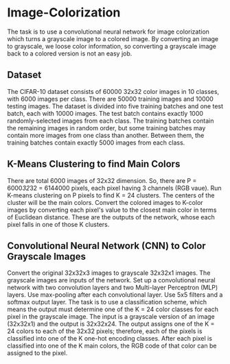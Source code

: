 # Image-Colorization
The task is to use a convolutional neural network for image colorization which turns a grayscale image to a colored image.
By converting an image to grayscale, we loose color information, so converting a grayscale image back to a colored version 
is not an easy job.

## Dataset
The CIFAR-10 dataset consists of 60000 32x32 color images in 10 classes, with 6000 images per class. There are 50000 
training images and 10000 testing images. The dataset is divided into five training batches and one test batch, 
each with 10000 images. The test batch contains exactly 1000 randomly-selected images from each class. 
The training batches contain the remaining images in random order, but some training batches may contain more images from 
one class than another. Between them, the training batches contain exactly 5000 images from each class. 

## K-Means Clustering to find Main Colors
There are total 6000 images of 32x32 dimension. So, there are P = 6000*32*32 = 6144000 pixels, each pixel having 3 channels 
(RGB vaue). Run K-means clustering on P pixels to find K = 24 clusters. The centers of the cluster will be the main colors.
Convert the colored images to K-color images by converting each pixel's value to the closest main color in terms of 
Euclidean distance. These are the outputs of the network, whose each pixel falls in one of those K clusters.

## Convolutional Neural Network (CNN) to Color Grayscale Images
Convert the original 32x32x3 images to grayscale 32x32x1 images. The grayscale images are inputs of the network. 
Set up a convolutional neural network with two convolution layers and two Multi-layer Perceptron (MLP) layers. Use max-pooling
after each convolutional layer. Use 5x5 filters and a softmax output layer. The task is to use a classification scheme, which
means the output must determine one of the K = 24 color classes for each pixel in the grayscale image. The input is a 
grayscale version of an image (32x32x1) and the output is 32x32x24. The output assigns one of the K = 24 colors to each of 
the 32x32 pixels; therefore, each of the pixels is classified into one of the K one-hot encoding classes. After each pixel is 
classified into one of the K main colors, the RGB code of that color can be assigned to the pixel. 


